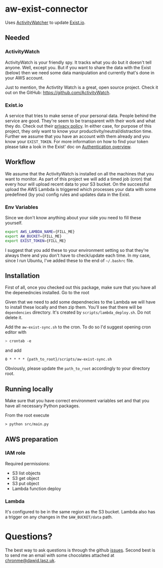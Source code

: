 # aw-exist-connector
Uses [ActivityWatcher](https://activitywatch.net/) to update [Exist.io](https://exist.io/?referred_by=dawid).

## Needed
### ActivityWatch
ActivityWatch is your friendly spy. It tracks what you do but it doesn't tell anyone. Well, except you. But if you want to share the data with the Exist (below) then we need some data manipulation and currently that's done in your AWS account.

Just to mention, the Activtity Watch is a great, open source project. Check it out on the GitHub: https://github.com/ActivityWatch.

### Exist.io
A service that tries to make sense of your personal data. People behind the service are good. They're seem to be transparent with their work and what they do. Check out their [privacy policy](https://exist.io/privacy/).
In either case, for purpose of this project, they only want to know your productivity/neutral/distraction time. Further we assume that you have an account with them already and you know your `EXIST_TOKEN`. For more information on how to find your token please take a look in the Exist' doc on [Authentication overview](http://developer.exist.io/#authentication-overview).

## Workflow
We assume that the ActivityWatch is installed on all the machines that you want to monitor.
As part of this project we will add a timed job (cron) that every hour will upload recent data to your S3 bucket. On the successful upload the AWS Lambda is triggered which processes your data with some predefined (by you) config rules and updates data in the Exist.

### Env Variables
Since we don't know anything about your side you need to fill these yourself.
```sh
export AWS_LAMBDA_NAME={FILL_ME}
export AW_BUCKET={FILL_ME}
export EXIST_TOKEN={FILL_ME}
```

I suggest that you add these to your environment setting so that they're always there and you don't have to check/update each time. In my case, since I run Ubuntu, I've added these to the end of `~/.bashrc` file.

## Installation
First of all, once you checked out this package, make sure that you have all the depenedncies installed. Go to the root

Given that we need to add some dependnecies to the Lambda we will have to install these locally and then zip them. You'll see that there will be `dependencies` directory. It's created by `scripts/lambda_deploy.sh`. Do not delete it.

Add the `aw-exist-sync.sh` to the cron. To do so I'd suggest opening cron editor with 
```sh
> crontab -e
```
and add
```
0 * * * * {path_to_root}/scripts/aw-exist-sync.sh
```
Obviously, please update the `path_to_root` accordingly to your directory root.


## Running locally
Make sure that you have correct environment variables set and that you have all necessary Python packages.

From the root execute
```
> python src/main.py
```

## AWS preparation
### IAM role
Required permissions:
* S3 list objects
* S3 get object
* S3 put object
* Lambda function deploy

### Lambda
It's configured to be in the same region as the S3 bucket. Lambda also has a trigger on any changes in the `$AW_BUCKET/data` path.

# Questions?
The best way to ask questions is through the github [issues](https://github.com/laszukdawid/ChronMe/issues). Second best is to send me an email with some chocolates attached at [chronme@dawid.lasz.uk](mailto:chronme@dawid.lasz.uk).
